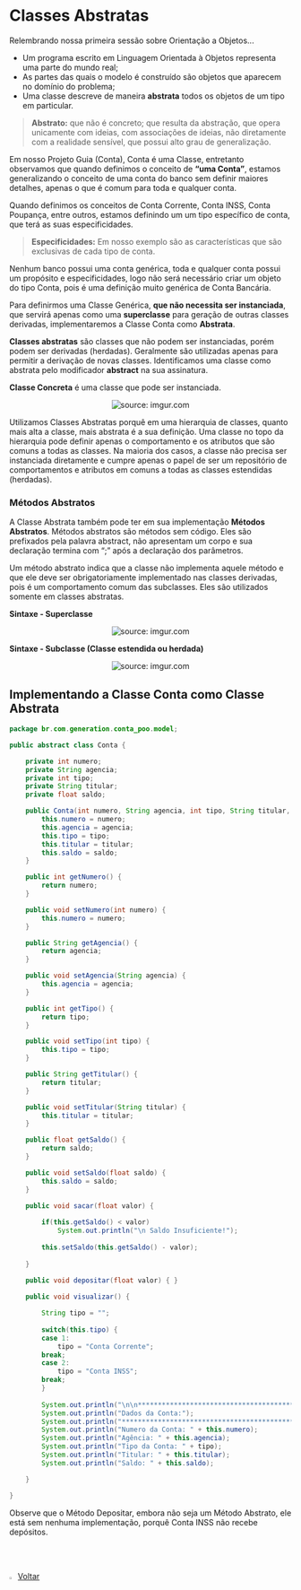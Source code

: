 <h1>Classes Abstratas</h1>

Relembrando nossa primeira sessão sobre Orientação a Objetos...

- Um programa escrito em Linguagem Orientada à Objetos representa uma parte do mundo real;
- As partes das quais o modelo é construído são objetos que aparecem no domínio do problema;
- Uma classe descreve de maneira **abstrata** todos os objetos de um tipo em particular.

> **Abstrato:** que não é concreto; que resulta da abstração, que opera unicamente com ideias, com associações de ideias, não diretamente com a realidade sensível, que possui alto grau de generalização. 

Em nosso Projeto Guia (Conta), Conta é uma Classe, entretanto observamos que quando definimos o conceito de **“uma Conta”**, estamos generalizando o conceito de uma conta do banco sem definir maiores detalhes, apenas o que é comum para toda e qualquer conta. 

Quando definimos os conceitos de Conta Corrente, Conta INSS, Conta Poupança, entre outros, estamos definindo um um tipo específico de conta, que terá as suas especificidades.

> **Especificidades:** Em nosso exemplo são as características que são exclusivas de cada tipo de conta. 

Nenhum banco possui uma conta genérica, toda e qualquer conta possui um propósito e especificidades, logo não será necessário criar um objeto do tipo Conta, pois é uma definição muito genérica de Conta Bancária.

Para definirmos uma Classe Genérica, **que não necessita ser instanciada**, que servirá apenas como uma **superclasse** para geração de outras classes derivadas, implementaremos a Classe Conta como **Abstrata**.

**Classes abstratas** são classes que não podem ser instanciadas, porém podem ser derivadas (herdadas). Geralmente são utilizadas apenas para permitir a derivação de novas classes. Identificamos uma classe como abstrata pelo modificador **abstract** na sua assinatura.

**Classe Concreta** é uma classe que pode ser instanciada.

<div align="center"><img src="https://i.imgur.com/PnX0dP2.png" title="source: imgur.com" /></div>

Utilizamos Classes Abstratas porquê em uma hierarquia de classes, quanto mais alta a classe, mais abstrata é a sua definição. Uma classe no topo da hierarquia pode definir apenas o comportamento e os atributos que são comuns a todas as classes. Na maioria dos casos, a classe não precisa ser instanciada diretamente e cumpre apenas o papel de ser um repositório de comportamentos e atributos em comuns a todas as classes estendidas (herdadas).

<h3>Métodos Abstratos</h3>

A Classe Abstrata também pode ter em sua implementação **Métodos Abstratos**. Métodos abstratos são métodos sem código. Eles são prefixados pela palavra abstract, não apresentam um corpo e sua declaração termina com “;” após a declaração dos parâmetros.

Um método abstrato indica que a classe não implementa aquele método e que ele deve ser obrigatoriamente implementado nas classes derivadas, pois é um comportamento comum das subclasses. Eles são utilizados somente em classes abstratas.

**Sintaxe - Superclasse**

<div align="center"><img src="https://i.imgur.com/i7cWJhZ.png" title="source: imgur.com" /></div>

**Sintaxe - Subclasse (Classe estendida ou herdada)**

<div align="center"><img src="https://i.imgur.com/NuizBba.png" title="source: imgur.com" /></div>



<h2>Implementando a Classe Conta como Classe Abstrata</h2>

```java
package br.com.generation.conta_poo.model;

public abstract class Conta {

	private int numero;
	private String agencia;
	private int tipo;
	private String titular;
	private float saldo;

	public Conta(int numero, String agencia, int tipo, String titular, float saldo) {
		this.numero = numero;
		this.agencia = agencia;
		this.tipo = tipo;
		this.titular = titular;
		this.saldo = saldo;
	}

	public int getNumero() {
		return numero;
	}

	public void setNumero(int numero) {
		this.numero = numero;
	}

	public String getAgencia() {
		return agencia;
	}

	public void setAgencia(String agencia) {
		this.agencia = agencia;
	}

	public int getTipo() {
		return tipo;
	}

	public void setTipo(int tipo) {
		this.tipo = tipo;
	}

	public String getTitular() {
		return titular;
	}

	public void setTitular(String titular) {
		this.titular = titular;
	}

	public float getSaldo() {
		return saldo;
	}

	public void setSaldo(float saldo) {
		this.saldo = saldo;
	}

	public void sacar(float valor) { 
		
		if(this.getSaldo() < valor)
			System.out.println("\n Saldo Insuficiente!");
		
		this.setSaldo(this.getSaldo() - valor);
		
	}

	public void depositar(float valor) { }
	
	public void visualizar() {

		String tipo = "";
		
		switch(this.tipo) {
		case 1:
			tipo = "Conta Corrente";
		break;
		case 2:
			tipo = "Conta INSS";
		break;
		}
		
		System.out.println("\n\n*********************************************************************");
		System.out.println("Dados da Conta:");
		System.out.println("*********************************************************************");
		System.out.println("Numero da Conta: " + this.numero);
		System.out.println("Agência: " + this.agencia);
		System.out.println("Tipo da Conta: " + tipo);
		System.out.println("Titular: " + this.titular);
		System.out.println("Saldo: " + this.saldo);

	}

}
```

Observe que o Método Depositar, embora não seja um Método Abstrato, ele está sem nenhuma implementação, porquê Conta INSS  não recebe depósitos.

<br /><br />

<div align="left"><a href="README.md"><img src="https://i.imgur.com/XMgF3gl.png" title="source: imgur.com" width="3%"/>Voltar</a></div>

